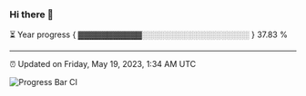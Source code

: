 ### Hi there 👋

⏳ Year progress { ▓▓▓▓▓▓▓▓▓▓▓░░░░░░░░░░░░░░░░░░░ } 37.83 %

---

⏰ Updated on Friday, May 19, 2023, 1:34 AM UTC

![Progress Bar CI](https://github.com/arthurbuhl/arthurbuhl/workflows/Progress%20Bar%20CI/badge.svg)
